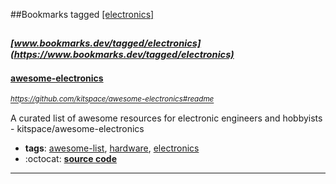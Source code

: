 ##Bookmarks tagged [[electronics]](https://www.bookmarks.dev?q=[electronics])

_<sup><sup>[www.bookmarks.dev/tagged/electronics](https://www.bookmarks.dev/tagged/electronics)</sup></sup>_
---
#### [awesome-electronics](https://github.com/kitspace/awesome-electronics#readme)
_<sup>https://github.com/kitspace/awesome-electronics#readme</sup>_

A curated list of awesome resources for electronic engineers and hobbyists - kitspace/awesome-electronics
* **tags**: [awesome-list](../tagged/awesome-list.md), [hardware](../tagged/hardware.md), [electronics](../tagged/electronics.md)
* :octocat: **[source code](https://github.com/kitspace/awesome-electronics#readme)**
---
